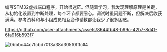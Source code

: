 编写STM32虚拟端口程序，开始很迷茫。但随着学习，我发现理解原理是关键，从初始化设置到中断处理，每个环节都要细心。调试时虽问题不断，但解决后收获满满。参考资料和与小组成员相互合作请教都让我少了很多困惑。

https://github.com/user-attachments/assets/8644fb48-b99c-42b7-8d41-6fa916b593f7

![0bbbc44c7fcbd7013a38d305f0fffc04](https://github.com/user-attachments/assets/f7f9feb2-ee44-41a3-a2a9-595733b0792e)
